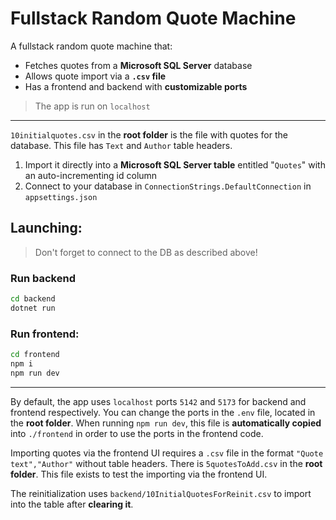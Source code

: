 # Fullstack Random Quote Machine
A fullstack random quote machine that:

* Fetches quotes from a **Microsoft SQL Server** database
* Allows quote import via a **`.csv` file**
* Has a frontend and backend with **customizable ports**
>The app is run on `localhost`
---

`10initialquotes.csv` in the **root folder** is the file with quotes for the database. This file has `Text` and `Author` table headers. 
1. Import it directly into a **Microsoft SQL Server table** entitled "`Quotes`" with an auto-incrementing id column
2. Connect to your database in `ConnectionStrings.DefaultConnection` in `appsettings.json`

## Launching:
>Don't forget to connect to the DB as described above!
### Run backend 
```bash
cd backend
dotnet run
```
### Run frontend:
```bash
cd frontend
npm i
npm run dev
```
---
By default, the app uses `localhost` ports `5142` and `5173` for backend and frontend respectively. You can change the ports in the `.env` file, located in the **root folder**. When running `npm run dev`, this file is **automatically copied** into `./frontend` in order to use the ports in the frontend code.

Importing quotes via the frontend UI requires a `.csv` file in the format `"Quote text","Author"` without table headers. There is `5quotesToAdd.csv` in the **root folder**. This file exists to test the importing via the frontend UI.

The reinitialization uses `backend/10InitialQuotesForReinit.csv` to import into the table after **clearing it**.